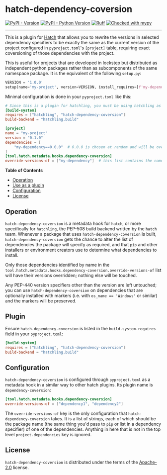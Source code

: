 # hatch-dependency-coversion

[![PyPI - Version](https://img.shields.io/pypi/v/hatch-dependency-coversion.svg)](https://pypi.org/project/hatch-dependency-coversion)
[![PyPI - Python Version](https://img.shields.io/pypi/pyversions/hatch-dependency-coversion.svg)](https://pypi.org/project/hatch-dependency-coversion)
[![Ruff](https://img.shields.io/endpoint?url=https://raw.githubusercontent.com/astral-sh/ruff/main/assets/badge/v2.json)](https://github.com/astral-sh/ruff)
[![Checked with mypy](http://www.mypy-lang.org/static/mypy_badge.svg)](http://mypy-lang.org/)

-----

This is a plugin for [Hatch](https://github.com/pypa/hatch) that allows you to rewrite the versions in selected dependency specifiers to be exactly the same as the current version of the project configured in `pyproject.toml`'s `[project]` table, requiring exact coversioning of those dependencies with the project.

This is useful for projects that are developed in lockstep but distributed as independent python packages rather than as subcomponents of the same namespace package. It is the equivalent of the following `setup.py`:

``` python
VERSION = '1.0.0'
setup(name='my-project', version=VERSION, install_requires=[f'my-dependency=={VERSION}'])
```

Minimal configuration is done in your `pyproject.toml` like this:

``` toml
# Since this is a plugin for hatchling, you must be using hatchling as your build backend 
[build-system]
requires = ["hatchling", "hatch-dependency-coversion"]
build-backend = "hatchling.build"

[project]
name = "my-project"
version = "0.1.0"
dependencies = [
    "my-dependency==0.0.0"  # 0.0.0 is chosen at random and will be overwritten
]
[tool.hatch.metadata.hooks.dependency-coversion]
override-versions-of = ["my-dependency"]  # this list contains the names of dependencies to override
```

**Table of Contents**

- [Operation](#operation)
- [Use as a plugin](#plugin)
- [Configuration](#configuration)
- [License](#license)

## Operation

`hatch-dependency-coversion` is a metadata hook for `hatch`, or more specifically for `hatchling`, the PEP-508 build backend written by the `hatch` team. Whenever a package that uses `hatch-dependency-coversion` is built, `hatch-dependency-coversion` gets the chance to alter the list of dependencies the package will specify as required, and that `pip` and other installers or environment creators use to determine what dependencies to install.

Only those dependencies identified by name in the `tool.hatch.metadata.hooks.dependency-coversion.override-versions-of` list will have their versions overridden; nothing else will be touched.

Any PEP-440 version specifiers other than the version are left untouched; you can use `hatch-dependency-coversion` on dependencies that are optionally installed with markers (i.e. with `os_name == 'Windows'` or similar) and the markers will be preserved.


## Plugin

Ensure `hatch-dependency-coversion` is listed in the `build-system.requires` field in your `pyproject.toml`:

``` toml
[build-system]
requires = ["hatchling", "hatch-dependency-coversion"]
build-backend = "hatchling.build"
```

## Configuration

`hatch-dependency-coversion` is configured through `pyproject.toml` as a metadata hook in a similar way to other hatch plugins. Its plugin name is `dependency-coversion`:

``` toml
[tool.hatch.metadata.hooks.dependency-coversion]
override-versions-of = ["dependency1", "dependency2"]
```

The `override-versions-of` key is the only configuration that `hatch-dependency-coversion` takes. It is a list of strings, each of which should be the package name (the same thing you'd pass to `pip` or list in a dependency specifier) of one of the dependencies. Anything in here that is not in the top level `project.dependencies` key is ignored.

## License

`hatch-dependency-coversion` is distributed under the terms of the [Apache-2.0](https://spdx.org/licenses/Apache-2.0.html) license.
